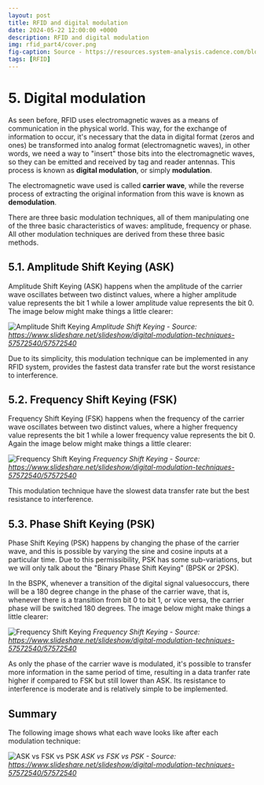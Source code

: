```yaml
---
layout: post
title: RFID and digital modulation
date: 2024-05-22 12:00:00 +0000
description: RFID and digital modulation
img: rfid_part4/cover.png
fig-caption: Source - https://resources.system-analysis.cadence.com/blog/msa2021-types-of-digital-modulation    # Add figcaption (optional)
tags: [RFID]
---
```


# 5. Digital modulation

As seen before, RFID uses electromagnetic waves as a means of communication in the physical world. This way, for the exchange of information to occur, it's necessary that the data in digital format (zeros and ones) be transformed into analog format (electromagnetic waves), in other words, we need a way to "insert" those bits into the electromagnetic waves, so they can be emitted and received by tag and reader antennas. This process is known as **digital modulation**, or simply **modulation**. 

The electromagnetic wave used is called **carrier wave**, while the reverse process of extracting the original information from this wave is known as **demodulation**.

There are three basic modulation techniques, all of them manipulating one of the three basic characteristics of waves: amplitude, frequency or phase. All other modulation techniques are derived from these three basic methods. 

## 5.1. Amplitude Shift Keying (ASK)

Amplitude Shift Keying (ASK) happens when the amplitude of the carrier wave oscillates between two distinct values, where a higher amplitude value represents the bit 1 while a lower amplitude value represents the bit 0. The image below might make things a little clearer:

![Amplitude Shift Keying]({{site.baseurl}}/assets/img/rfid_part4/ask2.png)
*Amplitude Shift Keying - Source: https://www.slideshare.net/slideshow/digital-modulation-techniques-57572540/57572540*

Due to its simplicity, this modulation technique can be implemented in any RFID system, provides the fastest data transfer rate but the worst resistance to interference.

## 5.2. Frequency Shift Keying (FSK)

Frequency Shift Keying (FSK) happens when the frequency of the carrier wave oscillates between two distinct values, where a higher frequency value represents the bit 1 while a lower frequency value represents the bit 0. Again the image below might make things a little clearer: 

![Frequency Shift Keying]({{site.baseurl}}/assets/img/rfid_part4/fsk2.png)
*Frequency Shift Keying - Source: https://www.slideshare.net/slideshow/digital-modulation-techniques-57572540/57572540*

This modulation technique have the slowest data transfer rate but the best resistance to interference.

## 5.3. Phase Shift Keying (PSK)

Phase Shift Keying (PSK) happens by changing the phase of the carrier wave, and this is possible by varying the sine and cosine inputs at a particular time. Due to this permissibility, PSK has some sub-variations, but we will only talk about the "Binary Phase Shift Keying" (BPSK or 2PSK).

In the BSPK, whenever a transition of the digital signal values ​​occurs, there will be a 180 degree change in the phase of the carrier wave, that is, whenever there is a transition from bit 0 to bit 1, or vice versa, the carrier phase will be switched 180 degrees. The image below might make things a little clearer:

![Frequency Shift Keying]({{site.baseurl}}/assets/img/rfid_part4/psk2.png)
*Frequency Shift Keying - Source: https://www.slideshare.net/slideshow/digital-modulation-techniques-57572540/57572540*

As only the phase of the carrier wave is modulated, it's possible to transfer more information in the same period of time, resulting in a data tranfer rate higher if compared to FSK but still lower than ASK. Its resistance to interference is moderate and is relatively simple to be implemented.

## Summary

The following image shows what each wave looks like after each modulation technique:

![ASK vs FSK vs PSK]({{site.baseurl}}/assets/img/rfid_part4/three_modulations.png)
*ASK vs FSK vs PSK - Source: https://www.slideshare.net/slideshow/digital-modulation-techniques-57572540/57572540*
